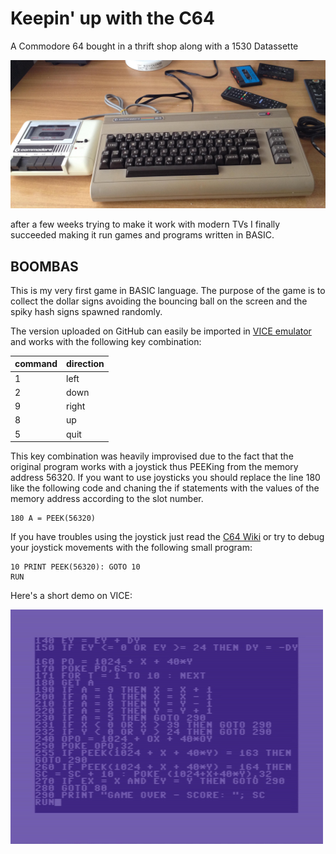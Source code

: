 # Keepin' up with the C64

A Commodore 64 bought in a thrift shop along with a 1530 Datassette

![Commodore 64](images/main.jpg)

after a few weeks trying to make it work with modern TVs I finally succeeded making it run games and programs written in BASIC.

## BOOMBAS

This is my very first game in BASIC language. The purpose of the game is to collect the dollar signs avoiding the bouncing ball on the screen and the spiky hash signs spawned randomly.

The version uploaded on GitHub can easily be imported in [VICE emulator](http://vice-emu.sourceforge.net/) and works with the following key combination:

|command|direction|
|---|---|
|1|left|
|2|down|
|9|right|
|8|up|
|5|quit|

This key combination was heavily improvised due to the fact that the original program works with a joystick thus PEEKing from the memory address 56320.
If you want to use joysticks you should replace the line 180 like the following code and chaning the if statements with the values of the memory address according to the slot number.

```
180 A = PEEK(56320)  
```

If you have troubles using the joystick just read the [C64 Wiki](https://www.c64-wiki.com/wiki/Joystick) or try to debug your joystick movements with the following small program:

```
10 PRINT PEEK(56320): GOTO 10
RUN
```

Here's a short demo on VICE:

[![BOOMBAS](images/gameplay.gif)](https://gfycat.com/BraveCelebratedAfricanrockpython)
